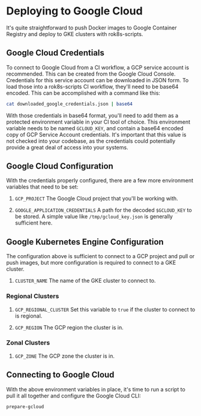 # Deploying to Google Cloud
It's quite straightforward to push Docker images to Google Container Registry and deploy to GKE clusters with rok8s-scripts.

## Google Cloud Credentials
To connect to Google Cloud from a CI workflow, a GCP service account is recommended. This can be created from the Google Cloud Console. Credentials for this service account can be downloaded in JSON form. To load those into a rok8s-scripts CI workflow, they'll need to be base64 encoded. This can be accomplished with a command like this:

```bash
cat downloaded_google_credentials.json | base64
```

With those credentials in base64 format, you'll need to add them as a protected environment variable in your CI tool of choice. This environment variable needs to be named `GCLOUD_KEY`, and contain a base64 encoded copy of GCP Service Account credentials. It's important that this value is not checked into your codebase, as the credentials could potentially provide a great deal of access into your systems.

## Google Cloud Configuration
With the credentials properly configured, there are a few more environment variables that need to be set:

1. `GCP_PROJECT`
The Google Cloud project that you'll be working with.

2. `GOOGLE_APPLICATION_CREDENTIALS`
A path for the decoded `$GCLOUD_KEY` to be stored. A simple value like `/tmp/gcloud_key.json` is generally sufficient here.

## Google Kubernetes Engine Configuration
The configuration above is sufficient to connect to a GCP project and pull or push images, but more configuration is required to connect to a GKE cluster.

1. `CLUSTER_NAME`
The name of the GKE cluster to connect to.

### Regional Clusters
1. `GCP_REGIONAL_CLUSTER`
Set this variable to `true` if the cluster to connect to is regional.

2. `GCP_REGION`
The GCP region the cluster is in.

### Zonal Clusters
1. `GCP_ZONE`
The GCP zone the cluster is in.

## Connecting to Google Cloud
With the above environment variables in place, it's time to run a script to pull it all together and configure the Google Cloud CLI:

```bash
prepare-gcloud
```
